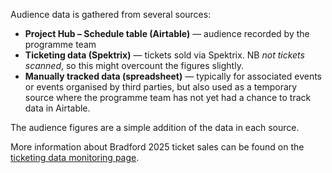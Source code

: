 Audience data is gathered from several sources:

* **Project Hub &ndash; Schedule table (Airtable)** &mdash; audience recorded by the programme team
* **Ticketing data (Spektrix)** &mdash; tickets sold via Spektrix. NB _not tickets scanned_, so this might overcount the figures slightly.
* **Manually tracked data (spreadsheet)** &mdash; typically for associated events or events organised by third parties, but also used as a temporary source where the programme team has not yet had a chance to track data in Airtable.

The audience figures are a simple addition of the data in each source.

More information about Bradford 2025 ticket sales can be found on the [ticketing data monitoring page](/themes/ticketing/).